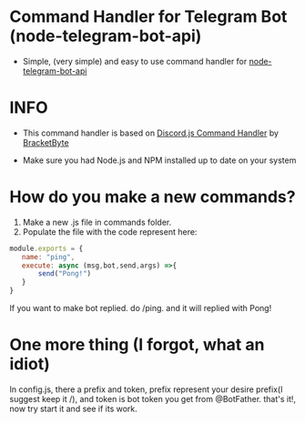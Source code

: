 # Command Handler for Telegram Bot (node-telegram-bot-api)

- Simple, (very simple) and easy to use command handler for [node-telegram-bot-api](https://www.npmjs.com/package/node-telegram-bot-api)

# INFO
 - This command handler is based on [Discord.js Command Handler](https://github.com/BracketByte/DJS-Handler) by [BracketByte](https://github.com/BracketByte)
 
- Make sure you had Node.js and NPM installed up to date on your system

# How do you make a new commands?

 1. Make a new .js file in commands folder.
 2. Populate the file with the code represent here:
 ```js
 module.exports = {
	name: "ping",
	execute: async (msg,bot,send,args) =>{
		send("Pong!")
	}
}
 ```
 If you want to make bot replied. do /ping. and it will replied with Pong!
# One more thing (I forgot, what an idiot)
In config.js, there a prefix and token, prefix represent your desire prefix(I suggest keep it /), and token is bot token you get from @BotFather. that's it!, now try start it and see if its work.
